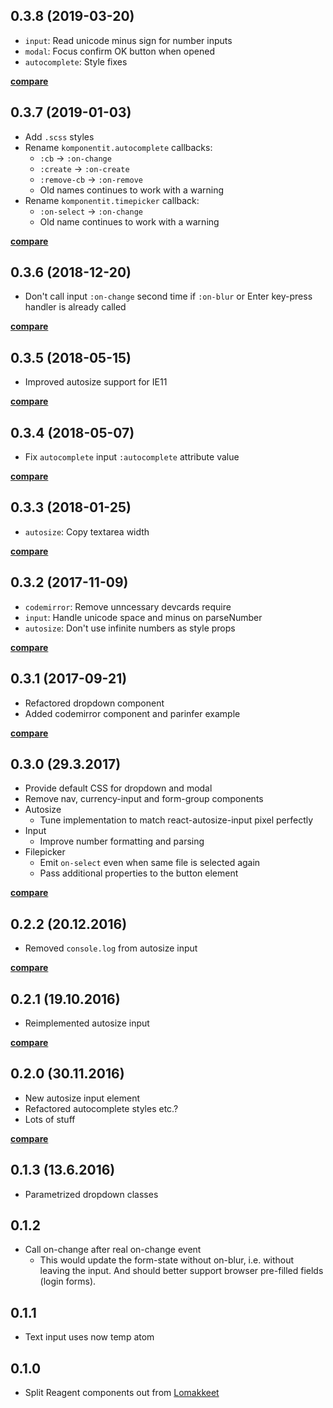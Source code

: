 ## 0.3.8 (2019-03-20)

- `input`: Read unicode minus sign for number inputs
- `modal`: Focus confirm OK button when opened
- `autocomplete`: Style fixes

**[compare](https://github.com/metosin/komponentit/compare/0.3.7...0.3.8)**

## 0.3.7 (2019-01-03)

- Add `.scss` styles
- Rename `komponentit.autocomplete` callbacks:
    - `:cb` -> `:on-change`
    - `:create` -> `:on-create`
    - `:remove-cb` -> `:on-remove`
    - Old names continues to work with a warning
- Rename `komponentit.timepicker` callback:
    - `:on-select` -> `:on-change`
    - Old name continues to work with a warning

**[compare](https://github.com/metosin/komponentit/compare/0.3.6...0.3.7)**

## 0.3.6 (2018-12-20)

- Don't call input `:on-change` second time if `:on-blur` or Enter key-press handler
is already called

**[compare](https://github.com/metosin/komponentit/compare/0.3.5...0.3.6)**

## 0.3.5 (2018-05-15)

- Improved autosize support for IE11

**[compare](https://github.com/metosin/komponentit/compare/0.3.4...0.3.5)**

## 0.3.4 (2018-05-07)

- Fix `autocomplete` input `:autocomplete` attribute value

**[compare](https://github.com/metosin/komponentit/compare/0.3.3...0.3.4)**

## 0.3.3 (2018-01-25)

- `autosize`: Copy textarea width

**[compare](https://github.com/metosin/komponentit/compare/0.3.2...0.3.3)**

## 0.3.2 (2017-11-09)

- `codemirror`: Remove unncessary devcards require
- `input`: Handle unicode space and minus on parseNumber
- `autosize`: Don't use infinite numbers as style props

**[compare](https://github.com/metosin/komponentit/compare/0.3.1...0.3.2)**

## 0.3.1 (2017-09-21)

- Refactored dropdown component
- Added codemirror component and parinfer example

**[compare](https://github.com/metosin/komponentit/compare/0.3.0...0.3.1)**

## 0.3.0 (29.3.2017)

- Provide default CSS for dropdown and modal
- Remove nav, currency-input and form-group components
- Autosize
    - Tune implementation to match react-autosize-input pixel perfectly
- Input
    - Improve number formatting and parsing
- Filepicker
    - Emit `on-select` even when same file is selected again
    - Pass additional properties to the button element

**[compare](https://github.com/metosin/komponentit/compare/0.2.2...0.3.0)**

## 0.2.2 (20.12.2016)

- Removed `console.log` from autosize input

**[compare](https://github.com/metosin/komponentit/compare/0.2.1...0.2.2)**

## 0.2.1 (19.10.2016)

- Reimplemented autosize input

**[compare](https://github.com/metosin/komponentit/compare/0.2.0...0.2.1)**

## 0.2.0 (30.11.2016)

- New autosize input element
- Refactored autocomplete styles etc.?
- Lots of stuff

**[compare](https://github.com/metosin/komponentit/compare/0.1.3...0.2.0)**

## 0.1.3 (13.6.2016)

- Parametrized dropdown classes

## 0.1.2

- Call on-change after real on-change event
    - This would update the form-state without on-blur, i.e. without leaving
    the input. And should better support browser pre-filled fields (login
    forms).

## 0.1.1

- Text input uses now temp atom

## 0.1.0

- Split Reagent components out from [Lomakkeet](https://github.com/metosin/lomakkeet)

